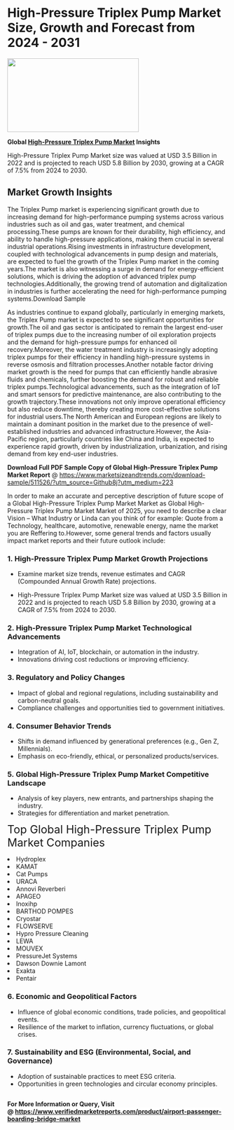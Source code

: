 <H1>High-Pressure Triplex Pump Market Size, Growth and Forecast from 2024 - 2031</H1><img class="aligncenter size-medium wp-image-584254" src="https://thirdeyenews.in/wp-content/uploads/2024/09/Global-Market-Research-300x168.jpeg" alt="" width="300" height="168" /><p><strong>Global&nbsp;<a href="https://www.marketsizeandtrends.com/download-sample/511526/?utm_source=Github8j?utm_medium=223">High-Pressure Triplex Pump Market</a> Insights</strong></p><p>High-Pressure Triplex Pump Market size was valued at USD 3.5 Billion in 2022 and is projected to reach USD 5.8 Billion by 2030, growing at a CAGR of 7.5% from 2024 to 2030.</p><p><h2>Market Growth Insights</h2> <p>The Triplex Pump market is experiencing significant growth due to increasing demand for high-performance pumping systems across various industries such as oil and gas, water treatment, and chemical processing.These pumps are known for their durability, high efficiency, and ability to handle high-pressure applications, making them crucial in several industrial operations.Rising investments in infrastructure development, coupled with technological advancements in pump design and materials, are expected to fuel the growth of the Triplex Pump market in the coming years.The market is also witnessing a surge in demand for energy-efficient solutions, which is driving the adoption of advanced triplex pump technologies.Additionally, the growing trend of automation and digitalization in industries is further accelerating the need for high-performance pumping systems.Download Sample</p> <p>As industries continue to expand globally, particularly in emerging markets, the Triplex Pump market is expected to see significant opportunities for growth.The oil and gas sector is anticipated to remain the largest end-user of triplex pumps due to the increasing number of oil exploration projects and the demand for high-pressure pumps for enhanced oil recovery.Moreover, the water treatment industry is increasingly adopting triplex pumps for their efficiency in handling high-pressure systems in reverse osmosis and filtration processes.Another notable factor driving market growth is the need for pumps that can efficiently handle abrasive fluids and chemicals, further boosting the demand for robust and reliable triplex pumps.Technological advancements, such as the integration of IoT and smart sensors for predictive maintenance, are also contributing to the growth trajectory.These innovations not only improve operational efficiency but also reduce downtime, thereby creating more cost-effective solutions for industrial users.The North American and European regions are likely to maintain a dominant position in the market due to the presence of well-established industries and advanced infrastructure.However, the Asia-Pacific region, particularly countries like China and India, is expected to experience rapid growth, driven by industrialization, urbanization, and rising demand from key end-user industries.</p><p><span class=""><strong>Download Full PDF Sample Copy of Global High-Pressure Triplex Pump Market Report</strong> @ <a href="https://www.marketsizeandtrends.com/download-sample/511526/?utm_source=Github8j?utm_medium=223" target="_blank">https://www.marketsizeandtrends.com/download-sample/511526/?utm_source=Github8j?utm_medium=223</a></span></p><p>In order to make an accurate and perceptive description of future scope of a Global&nbsp;High-Pressure Triplex Pump Market Market as Global&nbsp;High-Pressure Triplex Pump Market Market of 2025, you need to describe a clear Vision &ndash; What Industry or Linda can you think of for example: Quote from a Technology, healthcare, automotive, renewable energy, name the market you are Reffering to.However, some general trends and factors usually impact market reports and their future outlook include:</p><h3>1.&nbsp;<strong>High-Pressure Triplex Pump Market Growth Projections</strong></h3><ul><li>Examine market size trends, revenue estimates and CAGR (Compounded Annual Growth Rate) projections.</li><li><p>High-Pressure Triplex Pump Market size was valued at USD 3.5 Billion in 2022 and is projected to reach USD 5.8 Billion by 2030, growing at a CAGR of 7.5% from 2024 to 2030.</p></li></ul><h3>2.&nbsp;<strong>High-Pressure Triplex Pump Market Technological Advancements</strong></h3><ul><li>Integration of AI, IoT, blockchain, or automation in the industry.</li><li>Innovations driving cost reductions or improving efficiency.</li></ul><h3>3.&nbsp;<strong>Regulatory and Policy Changes</strong></h3><ul><li>Impact of global and regional regulations, including sustainability and carbon-neutral goals.</li><li>Compliance challenges and opportunities tied to government initiatives.</li></ul><h3>4.&nbsp;<strong>Consumer Behavior Trends</strong></h3><ul><li>Shifts in demand influenced by generational preferences (e.g., Gen Z, Millennials).</li><li>Emphasis on eco-friendly, ethical, or personalized products/services.</li></ul><h3>5.&nbsp;<strong>Global High-Pressure Triplex Pump Market Competitive Landscape</strong></h3><ul><li>Analysis of key players, new entrants, and partnerships shaping the industry.</li><li>Strategies for differentiation and market penetration.</li></ul><p data-pm-slice="1 1 []"><span style="color: inherit; font-family: inherit; font-size: 25px;">Top Global High-Pressure Triplex Pump Market Companies</span></p><div class="" data-test-id=""><p><li>Hydroplex</li><li> KAMAT</li><li> Cat Pumps</li><li> URACA</li><li> Annovi Reverberi</li><li> APAGEO</li><li> Inoxihp</li><li> BARTHOD POMPES</li><li> Cryostar</li><li> FLOWSERVE</li><li> Hypro Pressure Cleaning</li><li> LEWA</li><li> MOUVEX</li><li> PressureJet Systems</li><li> Dawson Downie Lamont</li><li> Exakta</li><li> Pentair</li></p></div><h3>6.&nbsp;<strong>Economic and Geopolitical Factors</strong></h3><ul><li>Influence of global economic conditions, trade policies, and geopolitical events.</li><li>Resilience of the market to inflation, currency fluctuations, or global crises.</li></ul><h3>7.&nbsp;<strong>Sustainability and ESG (Environmental, Social, and Governance)</strong></h3><ul><li>Adoption of sustainable practices to meet ESG criteria.</li><li>Opportunities in green technologies and circular economy principles.</li></ul><h2><strong style="font-size: 14px;">For More Information or Query, Visit @&nbsp;</strong><a style="background-color: #ffffff; font-size: 14px;" href="https://www.marketsizeandtrends.com/report/high-pressure-triplex-pump-market/" target="_blank">https://www.verifiedmarketreports.com/product/airport-passenger-boarding-bridge-market</a></h2>
